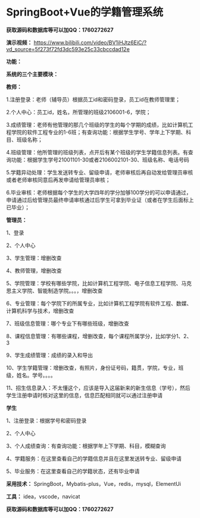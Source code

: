 # SpringBoot+Vue的学籍管理系统

**获取源码和数据库等可以加QQ：1760272627** 

 **演示视频：** https://www.bilibili.com/video/BV1iHJtz6EiC/?vd_source=5f273f72fd3dc593e25c33cbccdad12e

 **功能：** 

 **系统的三个主要模块：** 

 **教师：** 

1.注册登录：老师（辅导员）根据员工id和密码登录，员工id在教师管理里；

2.个人中心：员工id，姓名，所管理的班级2106001-6，学院；

3.成绩管理：老师有他管理的那几个班级的学生的每个学期的成绩，比如计算机工程学院的软件工程专业的1-6班；有查询功能：根据学生学号、学年上下学期、科目、班级名称；

4.班级管理：他所管理的班级列表，点开后有某个班级的学生学籍信息列表。有查询功能：根据学生学号21001101-30或者2106002101-30、班级名称、电话号码

5.学籍异动处理：学生发送转专业、留级申请，老师审核后再自动发给管理员审核或者老师审核同意后再发申请给管理员审核；

6.毕业审核：老师根据每个学生的大学四年的学分加够100学分的可以申请通过，申请通过后给管理员最终申请审核通过后学生可拿到毕业证（或者在学生后面标上已毕业）；

 **管理员：** 

1、登录

2、个人中心

3、学生管理：增删改查

4、教师管理，增删改查

5、学院管理：学校有哪些学院，比如计算机工程学院、电子信息工程学院、马克思主义学院、智能制造学院。。。，增删改查

6、专业管理：每个学院下的所属专业，比如计算机工程学院有软件工程、数媒、计算机科学与技术，增删改查

7、班级信息管理：哪个专业下有哪些班级，增删改查

8、课程信息管理：有哪些课程，增删改查，每个课程所属学分，比如学分1、2、3

9、学生成绩管理：成绩的录入和导出

10、学生学籍管理：增删改查，有照片，身份证号码，籍贯，学院，专业，班级，姓名。学号。。。。

11、招生信息录入：不太懂这个，应该是导入这届新来的新生信息（学号），然后学生注册申请时核对这里的信息，信息匹配相同就可以通过注册申请

 **学生** 

1、注册登录：根据学号和密码登录

2、个人中心

3、个人成绩查询：有查询功能：根据学年上下学期、科目，模糊查询

4、学籍服务：在这里查看自己的学籍信息并且在这里发送转专业、留级申请

5、毕业服务：在这里查看自己的学籍状态，还有毕业申请

**采用技术：** SpringBoot，Mybatis-plus，Vue，redis，mysql，ElementUi 

 **工具：** idea，vscode，navicat

**获取源码和数据库等可以加QQ：1760272627** 
